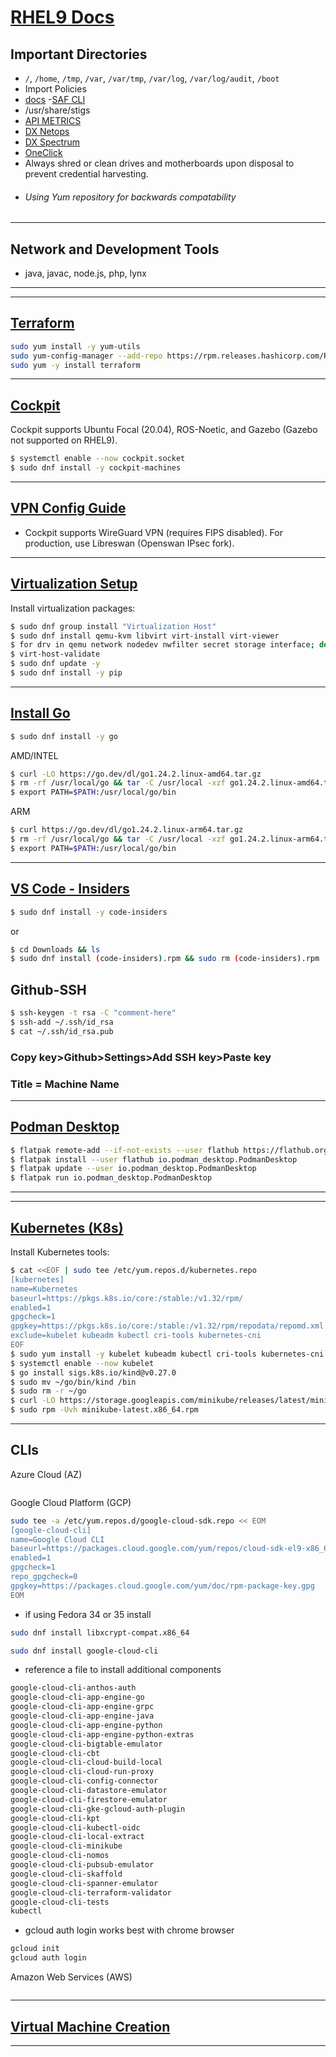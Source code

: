 # [RHEL9 Docs](https://docs.oracle.com/en/operating-systems/oracle-linux/9/)

## Important Directories
- `/`, `/home`, `/tmp`, `/var`, `/var/tmp`, `/var/log`, `/var/log/audit`, `/boot`
- Import Policies
- [docs](https://techdocs.broadcom.com/us/en/vmware-cis/vcf/stig/9-0/vcf-stig-documentation/docs-tutorials-cloud-foundation-9x-product-vcf-application-audit9-app-audit9-app.html)
-[SAF CLI](https://github.com/mitre/saf/releases)
- /usr/share/stigs
- [API METRICS](https://www.brockpeterson.com/post/pulling-vsphere-world-metrics-from-vcf-operations)
- [DX Netops](https://techdocs.broadcom.com/us/en/ca-enterprise-software/it-operations-management/dx-netops/24-3.html)
- [DX Spectrum](https://techdocs.broadcom.com/us/en/ca-enterprise-software/it-operations-management/spectrum/22-2.html)
- [OneClick](https://techdocs.broadcom.com/us/en/ca-enterprise-software/it-operations-management/spectrum/25-4/getting-started/client-applications-overview/oneclick-console.html)
- Always shred or clean drives and motherboards upon disposal to prevent credential harvesting.
- ###### Using Yum repository for backwards compatability ######

---

## Network and Development Tools
- java, javac, node.js, php, lynx
---

---

## [Terraform](https://developer.hashicorp.com/terraform/install)
```bash
sudo yum install -y yum-utils
sudo yum-config-manager --add-repo https://rpm.releases.hashicorp.com/RHEL/hashicorp.repo
sudo yum -y install terraform
```

---

## [Cockpit](https://docs.redhat.com/en/documentation/red_hat_enterprise_linux/9/html-single/managing_systems_using_the_rhel_9_web_console/index)
Cockpit supports Ubuntu Focal (20.04), ROS-Noetic, and Gazebo (Gazebo not supported on RHEL9).
```bash
$ systemctl enable --now cockpit.socket
$ sudo dnf install -y cockpit-machines
```

---

## [VPN Config Guide](https://docs.redhat.com/en/documentation/red_hat_enterprise_linux/9/html/configuring_and_managing_networking/configuring-a-vpn-connection_configuring-and-managing-networking)
- Cockpit supports WireGuard VPN (requires FIPS disabled). For production, use Libreswan (Openswan IPsec fork). 

---

## [Virtualization Setup](https://docs.oracle.com/en/operating-systems/oracle-linux/kvm-user/kvm-InstallingVirtualizationPackages.html)
Install virtualization packages:
```bash
$ sudo dnf group install "Virtualization Host"
$ sudo dnf install qemu-kvm libvirt virt-install virt-viewer
$ for drv in qemu network nodedev nwfilter secret storage interface; do systemctl start virt${drv}d{,-ro,-admin}.socket; done
$ virt-host-validate
$ sudo dnf update -y
$ sudo dnf install -y pip
```

---

## [Install Go](https://go.dev/doc/install) 
```bash
$ sudo dnf install -y go
```
AMD/INTEL
```bash
$ curl -LO https://go.dev/dl/go1.24.2.linux-amd64.tar.gz
$ rm -rf /usr/local/go && tar -C /usr/local -xzf go1.24.2.linux-amd64.tar.gz
$ export PATH=$PATH:/usr/local/go/bin
```
ARM
```bash
$ curl https://go.dev/dl/go1.24.2.linux-arm64.tar.gz
$ rm -rf /usr/local/go && tar -C /usr/local -xzf go1.24.2.linux-arm64.tar.gz
$ export PATH=$PATH:/usr/local/go/bin
```

---

## [VS Code - Insiders](https://code.visualstudio.com/insiders/)
```bash
$ sudo dnf install -y code-insiders
```
or
```bash
$ cd Downloads && ls
$ sudo dnf install (code-insiders).rpm && sudo rm (code-insiders).rpm
```
## Github-SSH
```bash
$ ssh-keygen -t rsa -C "comment-here"
$ ssh-add ~/.ssh/id_rsa
$ cat ~/.ssh/id_rsa.pub
```
### Copy key>Github>Settings>Add SSH key>Paste key
### Title = Machine Name
---

## [Podman Desktop](https://podman-desktop.io/docs/installation)
```bash
$ flatpak remote-add --if-not-exists --user flathub https://flathub.org/repo/flathub.flatpakrepo
$ flatpak install --user flathub io.podman_desktop.PodmanDesktop
$ flatpak update --user io.podman_desktop.PodmanDesktop
$ flatpak run io.podman_desktop.PodmanDesktop
```

---



---

## [Kubernetes (K8s)](https://kubernetes.io/docs/tasks/tools/)
Install Kubernetes tools:
```bash
$ cat <<EOF | sudo tee /etc/yum.repos.d/kubernetes.repo
[kubernetes]
name=Kubernetes
baseurl=https://pkgs.k8s.io/core:/stable:/v1.32/rpm/
enabled=1
gpgcheck=1
gpgkey=https://pkgs.k8s.io/core:/stable:/v1.32/rpm/repodata/repomd.xml.key
exclude=kubelet kubeadm kubectl cri-tools kubernetes-cni
EOF
$ sudo yum install -y kubelet kubeadm kubectl cri-tools kubernetes-cni --disableexcludes=kubernetes
$ systemctl enable --now kubelet
$ go install sigs.k8s.io/kind@v0.27.0
$ sudo mv ~/go/bin/kind /bin
$ sudo rm -r ~/go
$ curl -LO https://storage.googleapis.com/minikube/releases/latest/minikube-latest.x86_64.rpm
$ sudo rpm -Uvh minikube-latest.x86_64.rpm
```

---

## CLIs
Azure Cloud (AZ)
```bash
```
Google Cloud Platform (GCP)
```bash
sudo tee -a /etc/yum.repos.d/google-cloud-sdk.repo << EOM
[google-cloud-cli]
name=Google Cloud CLI
baseurl=https://packages.cloud.google.com/yum/repos/cloud-sdk-el9-x86_64
enabled=1
gpgcheck=1
repo_gpgcheck=0
gpgkey=https://packages.cloud.google.com/yum/doc/rpm-package-key.gpg
EOM
```
- if using Fedora 34 or 35 install
```bash
sudo dnf install libxcrypt-compat.x86_64
```
```bash
sudo dnf install google-cloud-cli
```
- reference a file to install additional components
```bash
google-cloud-cli-anthos-auth
google-cloud-cli-app-engine-go
google-cloud-cli-app-engine-grpc
google-cloud-cli-app-engine-java
google-cloud-cli-app-engine-python
google-cloud-cli-app-engine-python-extras
google-cloud-cli-bigtable-emulator
google-cloud-cli-cbt
google-cloud-cli-cloud-build-local
google-cloud-cli-cloud-run-proxy
google-cloud-cli-config-connector
google-cloud-cli-datastore-emulator
google-cloud-cli-firestore-emulator
google-cloud-cli-gke-gcloud-auth-plugin
google-cloud-cli-kpt
google-cloud-cli-kubectl-oidc
google-cloud-cli-local-extract
google-cloud-cli-minikube
google-cloud-cli-nomos
google-cloud-cli-pubsub-emulator
google-cloud-cli-skaffold
google-cloud-cli-spanner-emulator
google-cloud-cli-terraform-validator
google-cloud-cli-tests
kubectl
```
- gcloud auth login works best with chrome browser
```bash
gcloud init
gcloud auth login
```


Amazon Web Services (AWS)
```bash
```

---

## [Virtual Machine Creation](https://docs.oracle.com/en/operating-systems/oracle-linux/cockpit/cockpit-kvm.html)

---

